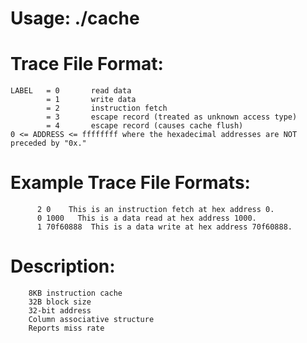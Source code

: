 # Usage: ./cache <trace file>
  
# Trace File Format:
    LABEL   = 0       read data               
            = 1       write data               
            = 2       instruction fetch 
            = 3       escape record (treated as unknown access type)
            = 4       escape record (causes cache flush)
    0 <= ADDRESS <= ffffffff where the hexadecimal addresses are NOT preceded by "0x." 

# Example Trace File Formats:
          2 0    This is an instruction fetch at hex address 0. 
          0 1000   This is a data read at hex address 1000. 
          1 70f60888  This is a data write at hex address 70f60888. 

# Description:

        8KB instruction cache
        32B block size
        32-bit address
        Column associative structure
        Reports miss rate     

